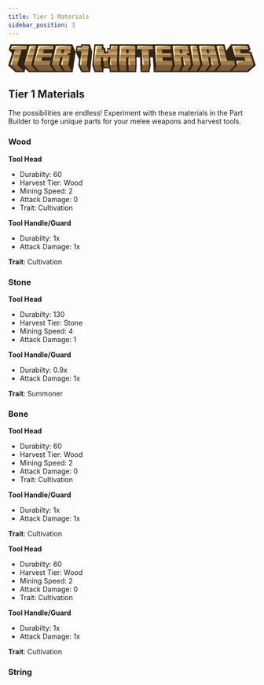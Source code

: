 ```yaml
---
title: Tier 1 Materials
sidebar_position: 3
---
```


![Tier 1 Materials](../_assets/images/tinkers-tier_1_materials.png)

## Tier 1 Materials

The possibilities are endless! Experiment with these materials in the Part Builder to forge unique parts for your melee weapons and harvest tools.

### Wood

**Tool Head**
- Durabilty: 60
- Harvest Tier: Wood
- Mining Speed: 2
- Attack Damage: 0
- Trait: Cultivation

**Tool Handle/Guard**
- Durabilty: 1x
- Attack Damage: 1x

**Trait**: Cultivation

### Stone

**Tool Head**
- Durabilty: 130
- Harvest Tier: Stone
- Mining Speed: 4
- Attack Damage: 1

**Tool Handle/Guard**
- Durabilty: 0.9x
- Attack Damage: 1x

**Trait**: Summoner

### Bone

**Tool Head**
- Durabilty: 60
- Harvest Tier: Wood
- Mining Speed: 2
- Attack Damage: 0
- Trait: Cultivation

**Tool Handle/Guard**
- Durabilty: 1x
- Attack Damage: 1x

**Trait**: Cultivation

**Tool Head**
- Durabilty: 60
- Harvest Tier: Wood
- Mining Speed: 2
- Attack Damage: 0
- Trait: Cultivation

**Tool Handle/Guard**
- Durabilty: 1x
- Attack Damage: 1x

**Trait**: Cultivation

### String

